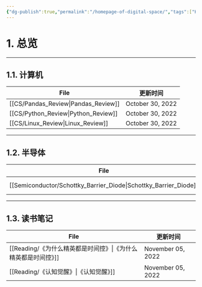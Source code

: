 ```yaml
---
{"dg-publish":true,"permalink":"/homepage-of-digital-space/","tags":["Homepage","gardenEntry"]}
---
```



# 1. 总览

---
## 1.1. 计算机

| File                                   | 更新时间             |
| -------------------------------------- | ---------------- |
| [[CS/Pandas_Review\|Pandas_Review]] | October 30, 2022 |
| [[CS/Python_Review\|Python_Review]] | October 30, 2022 |
| [[CS/Linux_Review\|Linux_Review]]   | October 30, 2022 |

---
## 1.2. 半导体
| File                                                                | 更新时间              |
| ------------------------------------------------------------------- | ----------------- |
| [[Semiconductor/Schottky_Barrier_Diode\|Schottky_Barrier_Diode]] | November 03, 2022 |

---
## 1.3. 读书笔记
| File                                      | 更新时间              |
| ----------------------------------------- | ----------------- |
| [[Reading/《为什么精英都是时间控》\|《为什么精英都是时间控》]] | November 05, 2022 |
| [[Reading/《认知觉醒》\|《认知觉醒》]]             | November 05, 2022 |

